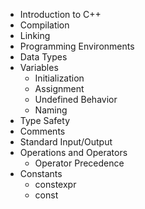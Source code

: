 - Introduction to C++
- Compilation
- Linking
- Programming Environments
- Data Types
- Variables
  - Initialization
  - Assignment
  - Undefined Behavior
  - Naming
- Type Safety
- Comments
- Standard Input/Output
- Operations and Operators
  - Operator Precedence
- Constants
  - constexpr
  - const